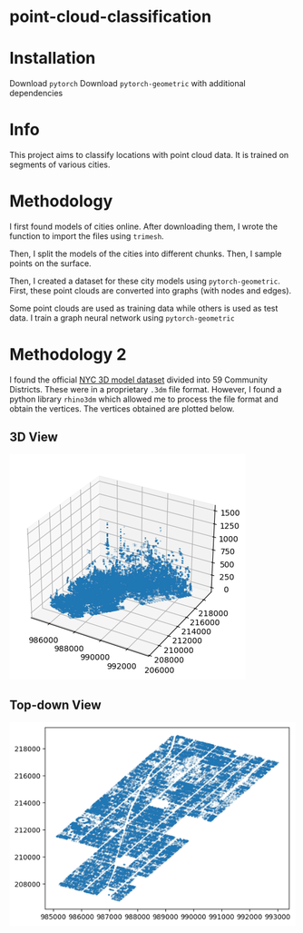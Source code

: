 # point-cloud-classification

# Installation

Download `pytorch`
Download `pytorch-geometric` with additional dependencies

# Info

This project aims to classify locations with point cloud data. It is trained on segments of various cities.

# Methodology

I first found models of cities online. After downloading them, I wrote the function to import the files using `trimesh`.

Then, I split the models of the cities into different chunks. Then, I sample points on the surface.

Then, I created a dataset for these city models using `pytorch-geometric`. First, these point clouds are converted into graphs (with nodes and edges).

Some point clouds are used as training data while others is used as test data. I train a graph neural network using `pytorch-geometric`

# Methodology 2

I found the official [NYC 3D model dataset](https://www.nyc.gov/site/planning/data-maps/open-data/dwn-nyc-3d-model-download.page) divided into 59 Community Districts.
These were in a proprietary `.3dm` file format. However, I found a python library `rhino3dm` which allowed me to process the file format and obtain the vertices. The vertices obtained are plotted below.

## 3D View
![alt text](images/nyc_3d_plot1.png)


## Top-down View
![alt text](images/nyc_3d_plot2.png)
